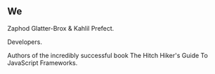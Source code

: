 ## We

Zaphod Glatter-Brox & Kahlil Prefect.

Developers.

Authors of the incredibly successful book The Hitch Hiker's Guide To JavaScript Frameworks.
